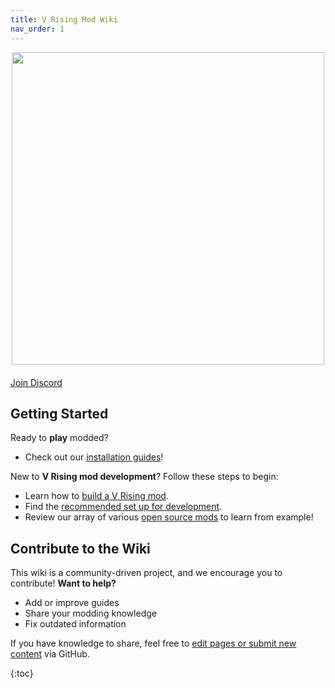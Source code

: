 ```yaml
---
title: V Rising Mod Wiki
nav_order: 1
---
```


<div style="text-align: center;">
    <img src="https://github.com/user-attachments/assets/19c9b954-030d-403b-87f1-53cb1c2a96a5" width="500">
</div>

<div class="text-center" style="margin-top: 20px;">
    <a href="https://vrisingmods.com/discord" class="btn btn-purple fs-6 mt-2 px-6">Join Discord</a>
</div>

## Getting Started

Ready to **play** modded?
- Check out our [installation guides](/user/)!

New to **V Rising mod development**? Follow these steps to begin:  

-  Learn how to [build a V Rising mod](/dev/#how-to-make-a-vrising-mod).  
-  Find the [recommended set up for development](/dev/development_setup.md). 
-  Review our array of various [open source mods](/dev/open%20source.md) to learn from example!  


## Contribute to the Wiki

This wiki is a community-driven project, and we encourage you to contribute! 
**Want to help?**  
- Add or improve guides  
- Share your modding knowledge  
- Fix outdated information  

If you have knowledge to share, feel free to [edit pages or submit new content](https://wiki.vrisingmods.com/editing.html) via GitHub.

{:toc}
